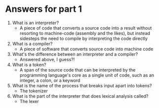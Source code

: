 # Answers for part 1

1. What is an interpreter?
   - A piece of code that converts a source code into a result without resorting
     to machine-code (assembly and the likes), but instead sidesteps the need to
     compile by interpreting the code directly
2. What is a compiler?
   - A piece of software that converts source code into machine code
3. What's the difference between an interpreter and a compiler?
   - Answered above, I guess?!
4. What is a token?
   - A span of the source code that can be interpreted by the programming
     language's core as a single unit of code, such as an integer, a colon, or a
     keyword
5. What is the name of the process that breaks input apart into tokens?
   - The tokenizer
6. What is the part of the interpreter that does lexical analysis called?
   - The lexer

